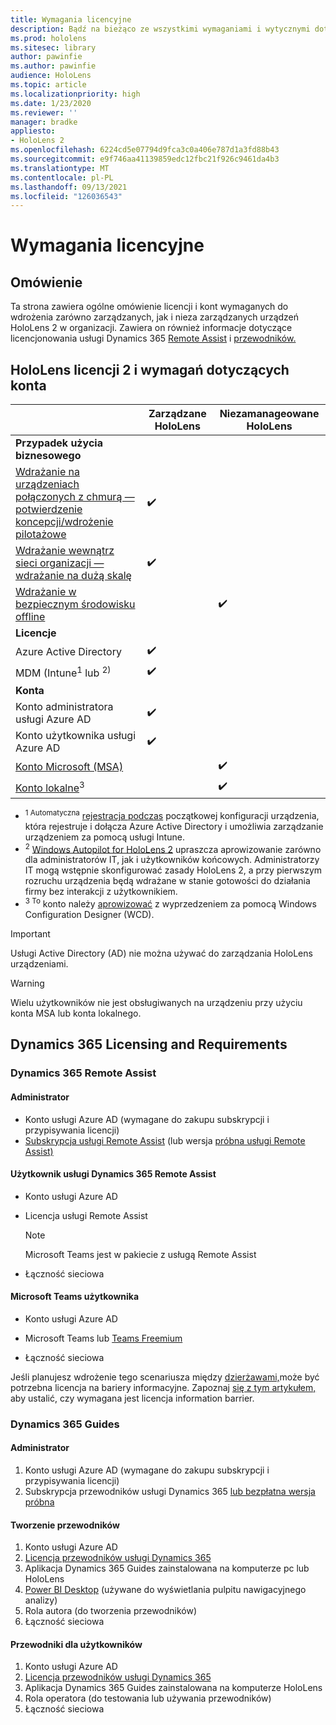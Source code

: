 ```yaml
---
title: Wymagania licencyjne
description: Bądź na bieżąco ze wszystkimi wymaganiami i wytycznymi dotyczącymi licencjonowania, które są potrzebne do zarządzania urządzeniami przenośnymi, HoloLens i usługi Remote Assist.
ms.prod: hololens
ms.sitesec: library
author: pawinfie
ms.author: pawinfie
audience: HoloLens
ms.topic: article
ms.localizationpriority: high
ms.date: 1/23/2020
ms.reviewer: ''
manager: bradke
appliesto:
- HoloLens 2
ms.openlocfilehash: 6224cd5e07794d9fca3c0a406e787d1a3fd88b43
ms.sourcegitcommit: e9f746aa41139859edc12fbc21f926c9461da4b3
ms.translationtype: MT
ms.contentlocale: pl-PL
ms.lasthandoff: 09/13/2021
ms.locfileid: "126036543"
---
```

# <a name="license-requirements"></a>Wymagania licencyjne

## <a name="overview"></a>Omówienie
Ta strona zawiera ogólne omówienie licencji i kont wymaganych do wdrożenia zarówno zarządzanych, jak i nieza zarządzanych urządzeń HoloLens 2 w organizacji. Zawiera on również informacje dotyczące licencjonowania usługi Dynamics 365 [Remote Assist](#dynamics-365-remote-assist) i [przewodników.](#dynamics-365-guides)

## <a name="hololens-2-license-and-account-requirements"></a>HoloLens licencji 2 i wymagań dotyczących konta

 
|       &nbsp;      | Zarządzane HoloLens | Niezamanageowane HoloLens |
|-------------------|-----------------|---------------------|
| **Przypadek użycia biznesowego** | | |
| [Wdrażanie na urządzeniach połączonych z chmurą — potwierdzenie koncepcji/wdrożenie pilotażowe](hololens-requirements.md#scenario-a-deploy-to-cloud-connected-devices)  | ✔️| |
| [Wdrażanie wewnątrz sieci organizacji — wdrażanie na dużą skalę](hololens-requirements.md#scenario-b-deploy-inside-your-organizations-network) | ✔️| |
| [Wdrażanie w bezpiecznym środowisku offline](hololens-requirements.md#scenario-c-deploy-in-secure-offline-environment) | | ✔️ |
| **Licencje** | | |
| Azure Active Directory | ✔️ | |
| MDM (Intune<sup>1</sup> lub <sup>2)</sup> | ✔️  | |
| **Konta** |  | |
| Konto administratora usługi Azure AD | ✔️ |  |
| Konto użytkownika usługi Azure AD | ✔️ | |
| [Konto Microsoft (MSA)](/windows/security/identity-protection/access-control/microsoft-accounts)| | ✔️ |
| [Konto lokalne](/windows/security/identity-protection/access-control/local-accounts)<sup>3</sup> | | ✔️ |
- <sup>1 Automatyczna</sup> [rejestracja podczas](/mem/intune/enrollment/windows-enroll#enable-windows-10-automatic-enrollment) początkowej konfiguracji urządzenia, która rejestruje i dołącza Azure Active Directory i umożliwia zarządzanie urządzeniem za pomocą usługi Intune.
- <sup>2</sup> [Windows Autopilot for HoloLens 2](hololens2-autopilot.md) upraszcza aprowizowanie zarówno dla administratorów IT, jak i użytkowników końcowych. Administratorzy IT mogą wstępnie skonfigurować zasady HoloLens 2, a przy pierwszym rozruchu urządzenia będą wdrażane w stanie gotowości do działania firmy bez interakcji z użytkownikiem.
- <sup>3 To</sup> konto należy [aprowizować](hololens-provisioning.md#provisioning-package-hololens-wizard) z wyprzedzeniem za pomocą Windows Configuration Designer (WCD).

> [!IMPORTANT]
> Usługi Active Directory (AD) nie można używać do zarządzania HoloLens urządzeniami.
 
> [!WARNING]
> Wielu użytkowników nie jest obsługiwanych na urządzeniu przy użyciu konta MSA lub konta lokalnego.

## <a name="dynamics-365-licensing-and-requirements"></a>Dynamics 365 Licensing and Requirements

### <a name="dynamics-365-remote-assist"></a>Dynamics 365 Remote Assist 

#### <a name="admin"></a>Administrator

- Konto usługi Azure AD (wymagane do zakupu subskrypcji i przypisywania licencji)
- [Subskrypcja usługi Remote Assist](/dynamics365/mixed-reality/remote-assist/buy-and-deploy-remote-assist) (lub wersja [próbna usługi Remote Assist)](/dynamics365/mixed-reality/remote-assist/try-remote-assist)
    
#### <a name="dynamics-365-remote-assist-user"></a>Użytkownik usługi Dynamics 365 Remote Assist

- Konto usługi Azure AD

- Licencja usługi Remote Assist 

  > [!NOTE]
  > Microsoft Teams jest w pakiecie z usługą Remote Assist

- Łączność sieciowa

#### <a name="microsoft-teams-user"></a>Microsoft Teams użytkownika

- Konto usługi Azure AD

- Microsoft Teams lub [Teams Freemium](https://products.office.com/microsoft-teams/free)

- Łączność sieciowa

Jeśli planujesz wdrożenie tego scenariusza między [dzierżawami,](/dynamics365/mixed-reality/remote-assist/cross-tenant-overview#scenario-2-leasing-services-to-other-tenants)może być potrzebna licencja na bariery informacyjne. Zapoznaj [się z tym artykułem,](/dynamics365/mixed-reality/remote-assist/cross-tenant-licensing-implementation#step-1-determine-if-information-barriers-are-necessary) aby ustalić, czy wymagana jest licencja information barrier.

### <a name="dynamics-365-guides"></a>Dynamics 365 Guides 

#### <a name="admin"></a>Administrator

1. Konto usługi Azure AD (wymagane do zakupu subskrypcji i przypisywania licencji)
2. Subskrypcja przewodników usługi Dynamics 365 [lub bezpłatna wersja próbna](/dynamics365/mixed-reality/guides/setup-step-one)

#### <a name="guides-author"></a>Tworzenie przewodników

1. Konto usługi Azure AD
1. [Licencja przewodników usługi Dynamics 365](/dynamics365/mixed-reality/guides/requirements)
1. Aplikacja Dynamics 365 Guides zainstalowana na komputerze pc lub HoloLens
1. [Power BI Desktop](https://powerbi.microsoft.com/desktop/) (używane do wyświetlania pulpitu nawigacyjnego analizy)
1. Rola autora (do tworzenia przewodników)
1. Łączność sieciowa

#### <a name="guides-user"></a>Przewodniki dla użytkowników

1. Konto usługi Azure AD
1. [Licencja przewodników usługi Dynamics 365](/dynamics365/mixed-reality/guides/requirements)
1. Aplikacja Dynamics 365 Guides zainstalowana na komputerze HoloLens
1. Rola operatora (do testowania lub używania przewodników)
1. Łączność sieciowa
